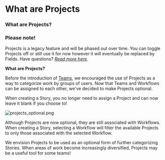 # What are Projects

### What are Projects?

### Please note!

Projects is a legacy feature and will be phased out over time. You can toggle Projects off or still use it for now however it will eventually be replaced by Fields. Have questions? [_Read more here_](broken-reference)_._

**What are Projects?**

Before the introduction of [Teams](https://help.shortcut.com/hc/en-us/articles/360058866151), we encouraged the use of Projects as a way to categorize work by groups of users. Now that Teams and Workflows can be assigned to each other, we've decided to make Projects optional.

When creating a Story, you no longer need to assign a Project and can now leave it blank if you choose to!

![projects\_optional.png](https://help.shortcut.com/hc/article_attachments/4407295337876/projects_optional.png)

Although Projects are now optional, they are still associated with Workflows. When creating a Story, selecting a Workflow will filter the available Projects to only those associated with the selected Workflow.

We envision Projects to be used as an optional form of further categorizing Stories. When areas of work become increasingly diversified, Projects may be a useful tool for some teams!
